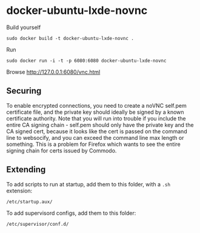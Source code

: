 docker-ubuntu-lxde-novnc
=========================


Build yourself
```
sudo docker build -t docker-ubuntu-lxde-novnc .
```

Run
```
sudo docker run -i -t -p 6080:6080 docker-ubuntu-lxde-novnc
```

Browse http://127.0.0.1:6080/vnc.html

Securing
--------
To enable encrypted connections, you need to create a noVNC self.pem
certificate file, and the private key should ideally be signed by a known
certificate authority. Note that you will run into trouble if you include the
entire CA signing chain - self.pem should only have the private key and
the CA signed cert, because it looks like the cert is passed on the command line to websocify,
and you can exceed the command line max length or something. This is a problem for Firefox
which wants to see the entire signing chain for certs issued by Commodo.

 

Extending
---------

To add scripts to run at startup, add them to this folder, with a ```.sh``` extension:

```
/etc/startup.aux/
```

To add supervisord configs, add them to this folder:
```
/etc/supervisor/conf.d/
```
